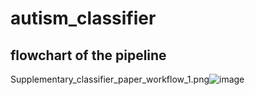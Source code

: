 # autism_classifier

## flowchart of the pipeline

Supplementary_classifier_paper_workflow_1.png![image](https://user-images.githubusercontent.com/22181855/121842134-a9260780-cc94-11eb-9a83-1c4942de8ec4.png)
